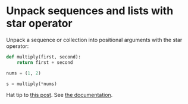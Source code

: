 # Unpack sequences and lists with star operator

Unpack a sequence or collection into positional arguments with the star operator:

```python
def multiply(first, second):
    return first + second

nums = (1, 2)

s = multiply(*nums)
```

Hat tip to [this post](https://stackoverflow.com/questions/2921847/what-does-the-star-operator-mean#answer-2921893). See [the documentation](https://docs.python.org/3/tutorial/controlflow.html#unpacking-argument-lists).
